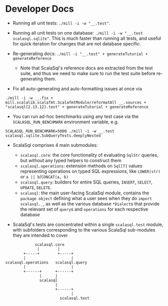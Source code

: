 
# Developer Docs

* Running all unit tests: `./mill -i -w "__.test"`. 

* Running all unit tests on one database: `./mill -i -w "__.test scalasql.sqlite"`. This
  is much faster than running all tests, and useful for quick iteration for changes that
  are not database specific.

* Re-generating docs: `./mill -i "__.test" + generateTutorial + generateReference`
    * Note that ScalaSql's reference docs are extracted from the test suite, and thus we need
      to make sure to run the test suite before re-generating them.

* Fix all auto-generating and auto-formatting issues at once via
```
./mill -i -w __.fix + mill.scalalib.scalafmt.ScalafmtModule/reformatAll __.sources + "scalasql[2.13.12].test" + generateTutorial + generateReference
```

* You can run ad-hoc benchmarks using any test case via the `SCALASQL_RUN_BENCHMARK` 
  environment variable, e.g.

```
SCALASQL_RUN_BENCHMARK=5000 ./mill -i -w __.test scalasql.sqlite.SubQueryTests.deeplyNested
```

* ScalaSql comprises 4 main submodules:
    * `scalasql.core`: the core functionality of evaluating `SqlStr` queries, but without any typed
      helpers to construct them
    * `scalasql.operations`: extension methods on `Sql[T]` values representing operations on typed
      SQL expressions, like `LOWER(str)` or `a || b`/`CONCAT(a, b)`
    * `scalasql.query`: builders for entire SQL queries, `INSERT`, `SELECT`, `UPDATE`, `DELETE`.
    * `scalasql`: the main user-facing ScalaSql module, contains the `package object` defining
      what a user sees when they do `import scalasql._`, as well as the various database `*Dialect`s
      that provide the relevant set of `query`s and `operations` for each respective database

* ScalaSql's tests are concentrated within a single `scalasql.test` module, with subfolders
  corresponding to the various ScalaSql sub-modules they are intended to cover

```
             scalasql.core
              |        |
        +-----+        +-----+
        |                    |
scalasql.operations   scalasql.query
        |                    |
        +------+      +------+
               |      |
               scalasql
                      |
                      +------+
                             |
                        scalasql.test
```